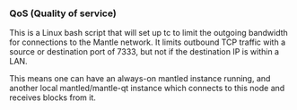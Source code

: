 ### QoS (Quality of service) ###

This is a Linux bash script that will set up tc to limit the outgoing bandwidth for connections to the Mantle network. It limits outbound TCP traffic with a source or destination port of 7333, but not if the destination IP is within a LAN.

This means one can have an always-on mantled instance running, and another local mantled/mantle-qt instance which connects to this node and receives blocks from it.
